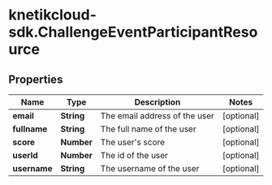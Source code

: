 # knetikcloud-sdk.ChallengeEventParticipantResource

## Properties
Name | Type | Description | Notes
------------ | ------------- | ------------- | -------------
**email** | **String** | The email address of the user | [optional] 
**fullname** | **String** | The full name of the user | [optional] 
**score** | **Number** | The user&#39;s score | [optional] 
**userId** | **Number** | The id of the user | [optional] 
**username** | **String** | The username of the user | [optional] 


